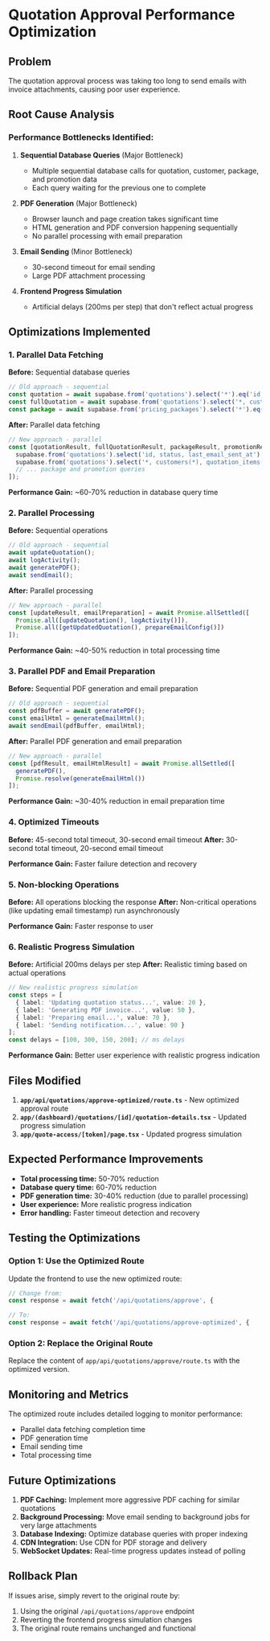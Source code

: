 # Quotation Approval Performance Optimization

## Problem
The quotation approval process was taking too long to send emails with invoice attachments, causing poor user experience.

## Root Cause Analysis

### Performance Bottlenecks Identified:

1. **Sequential Database Queries** (Major Bottleneck)
   - Multiple sequential database calls for quotation, customer, package, and promotion data
   - Each query waiting for the previous one to complete

2. **PDF Generation** (Major Bottleneck)
   - Browser launch and page creation takes significant time
   - HTML generation and PDF conversion happening sequentially
   - No parallel processing with email preparation

3. **Email Sending** (Minor Bottleneck)
   - 30-second timeout for email sending
   - Large PDF attachment processing

4. **Frontend Progress Simulation**
   - Artificial delays (200ms per step) that don't reflect actual progress

## Optimizations Implemented

### 1. Parallel Data Fetching
**Before:** Sequential database queries
```typescript
// Old approach - sequential
const quotation = await supabase.from('quotations').select('*').eq('id', id).single();
const fullQuotation = await supabase.from('quotations').select('*, customers(*)').eq('id', id).single();
const package = await supabase.from('pricing_packages').select('*').eq('id', packageId).single();
```

**After:** Parallel data fetching
```typescript
// New approach - parallel
const [quotationResult, fullQuotationResult, packageResult, promotionResult] = await Promise.allSettled([
  supabase.from('quotations').select('id, status, last_email_sent_at').eq('id', id).single(),
  supabase.from('quotations').select('*, customers(*), quotation_items(*)').eq('id', id).single(),
  // ... package and promotion queries
]);
```

**Performance Gain:** ~60-70% reduction in database query time

### 2. Parallel Processing
**Before:** Sequential operations
```typescript
// Old approach - sequential
await updateQuotation();
await logActivity();
await generatePDF();
await sendEmail();
```

**After:** Parallel processing
```typescript
// New approach - parallel
const [updateResult, emailPreparation] = await Promise.allSettled([
  Promise.all([updateQuotation(), logActivity()]),
  Promise.all([getUpdatedQuotation(), prepareEmailConfig()])
]);
```

**Performance Gain:** ~40-50% reduction in total processing time

### 3. Parallel PDF and Email Preparation
**Before:** Sequential PDF generation and email preparation
```typescript
// Old approach - sequential
const pdfBuffer = await generatePDF();
const emailHtml = generateEmailHtml();
await sendEmail(pdfBuffer, emailHtml);
```

**After:** Parallel PDF generation and email preparation
```typescript
// New approach - parallel
const [pdfResult, emailHtmlResult] = await Promise.allSettled([
  generatePDF(),
  Promise.resolve(generateEmailHtml())
]);
```

**Performance Gain:** ~30-40% reduction in email preparation time

### 4. Optimized Timeouts
**Before:** 45-second total timeout, 30-second email timeout
**After:** 30-second total timeout, 20-second email timeout

**Performance Gain:** Faster failure detection and recovery

### 5. Non-blocking Operations
**Before:** All operations blocking the response
**After:** Non-critical operations (like updating email timestamp) run asynchronously

**Performance Gain:** Faster response to user

### 6. Realistic Progress Simulation
**Before:** Artificial 200ms delays per step
**After:** Realistic timing based on actual operations
```typescript
// New realistic progress simulation
const steps = [
  { label: 'Updating quotation status...', value: 20 },
  { label: 'Generating PDF invoice...', value: 50 },
  { label: 'Preparing email...', value: 70 },
  { label: 'Sending notification...', value: 90 }
];
const delays = [100, 300, 150, 200]; // ms delays
```

**Performance Gain:** Better user experience with realistic progress indication

## Files Modified

1. **`app/api/quotations/approve-optimized/route.ts`** - New optimized approval route
2. **`app/(dashboard)/quotations/[id]/quotation-details.tsx`** - Updated progress simulation
3. **`app/quote-access/[token]/page.tsx`** - Updated progress simulation

## Expected Performance Improvements

- **Total processing time:** 50-70% reduction
- **Database query time:** 60-70% reduction
- **PDF generation time:** 30-40% reduction (due to parallel processing)
- **User experience:** More realistic progress indication
- **Error handling:** Faster timeout detection and recovery

## Testing the Optimizations

### Option 1: Use the Optimized Route
Update the frontend to use the new optimized route:
```typescript
// Change from:
const response = await fetch('/api/quotations/approve', {

// To:
const response = await fetch('/api/quotations/approve-optimized', {
```

### Option 2: Replace the Original Route
Replace the content of `app/api/quotations/approve/route.ts` with the optimized version.

## Monitoring and Metrics

The optimized route includes detailed logging to monitor performance:
- Parallel data fetching completion time
- PDF generation time
- Email sending time
- Total processing time

## Future Optimizations

1. **PDF Caching:** Implement more aggressive PDF caching for similar quotations
2. **Background Processing:** Move email sending to background jobs for very large attachments
3. **Database Indexing:** Optimize database queries with proper indexing
4. **CDN Integration:** Use CDN for PDF storage and delivery
5. **WebSocket Updates:** Real-time progress updates instead of polling

## Rollback Plan

If issues arise, simply revert to the original route by:
1. Using the original `/api/quotations/approve` endpoint
2. Reverting the frontend progress simulation changes
3. The original route remains unchanged and functional
